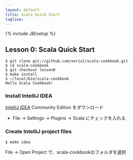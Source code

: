 ```yaml
---
layout: default
title: Scala Quick Start
tagline: 
---
```

{% include JB/setup %}

## Lesson 0: Scala Quick Start


    $ git clone git://github.com/xerial/scala-cookbook.git 
	$ cd scala-cookbook 
	$ git checkout lesson0
    $ make install
	$ ~/local/bin/scala-cookbook
    Hello Scala Cookbook!



### Install IntelliJ IDEA

[IntelliJ IDEA](http://www.jetbrains.com/idea/) Community Edition をダウンロード

* File -> Settings -> Plugins -> Scala にチェックを入れる


### Create IntelliJ project files

	$ make idea
	
File -> Open Project で、scala-cookbookのフォルダを選択





